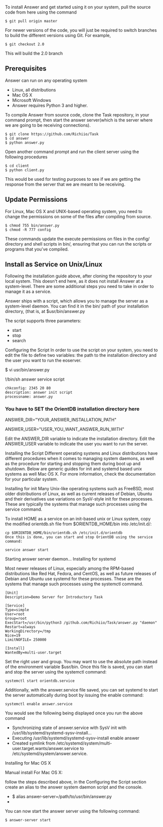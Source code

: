 To install Answer and get started using it on your system, pull the source code from here using the command

~~~ 
$ git pull origin master 
~~~
 For newer versions of the code, you will just be required to switch branches to build the different versions using Git. For example,

~~~
$ git checkout 2.0
~~~

This will build the 2.0 branch 

## Prerequisites
Answer can run on any operating system 
* Linux, all distributions
* Mac OS X
* Microsoft Windows
* Answer requires Python 3 and higher.

To compile Answer from source code, clone the Task repository, in your command prompt, then start the answer server(which is the server where we are going to be receiving connections).

~~~
$ git clone https://github.com/Richiio/Task
$ cd answer
$ python answer.py
~~~

Open another command prompt and run the client server using the following procedures
~~~
$ cd client
$ python client.py
~~~
This would be used for testing purposes to see if we are getting the response from the server that we are meant to be receiving.


## Update Permissions
For Linux, Mac OS X and UNIX-based operating system, you need to change the permissions on some of the files after compiling from source.

~~~
$ chmod 755 bin/answer.py
$ chmod -R 777 config
~~~

These commands update the execute permissions on files in the config/ directory and shell scripts in bin/, ensuring that you can run the scripts or programs that you've compiled.


## Install as Service on Unix/Linux
Following the installation guide above, after cloning the repository to your local system. This doesn't end here, as it does not install Answer at a system-level. There are some additional steps you need to take in order to manage it as a service.

Answer ships with a script, which allows you to manage the server as a system-level daemon. You can find it in the bin/ path of your installation directory, (that is, at $usr/bin/answer.py

The script supports three parameters:

* start
* stop
* search

Configuring the Script
In order to use the script on your system, you need to edit the file to define two variables: the path to the installation directory and the user you want to run the eoserver.

$ vi usr/bin/answer.py

!/bin/sh
answer service script

~~~
chkconfig: 2345 20 80
description: answer init script
processname: answer.py
~~~

### You have to SET the OrientDB installation directory here

ANSWER_DIR="YOUR_ANSWER_INSTALLATION_PATH"

ANSWER_USER="USER_YOU_WANT_ANSWER_RUN_WITH"

Edit the ANSWER_DIR variable to indicate the installation directory. Edit the ANSWER_USER variable to indicate the user you want to run the server.

Installing the Script
Different operating systems and Linux distributions have different procedures when it comes to managing system daemons, as well as the procedure for starting and stopping them during boot up and shutdown. Below are generic guides for init and systemd based unix systems as well Mac OS X. For more information, check the documentation for your particular system.

Installing for init
Many Unix-like operating systems such as FreeBSD, most older distributions of Linux, as well as current releases of Debian, Ubuntu and their derivatives use variations on SysV-style init for these processes. These are typically the systems that manage such processes using the service command.

To install HOME as a service on an init-based unix or Linux system, copy the modified orientdb.sh file from $ORIENTDB_HOME/bin into /etc/init.d/:

~~~
cp $ORIENTDB_HOME/bin/orientdb.sh /etc/init.d/orientdb
Once this is done, you can start and stop OrientDB using the service command:
~~~

~~~
service answer start
~~~

Starting answer server daemon...
Installing for systemd

Most newer releases of Linux, especially among the RPM-based distributions like Red Hat, Fedora, and CentOS, as well as future releases of Debian and Ubuntu use systemd for these processes. These are the systems that manage such processes using the systemctl command.

~~~
[Unit]
Description=Demo Server for Introductory Task

[Service]
Type=simple
User=root
Group=root
ExecStart=/usr/bin/python3 /github.com/Richiio/Task/answer.py "daemon"
Restart=always
WorkingDirectory=/tmp
Nice=19
LimitNOFILE= 250000

[Install]
WantedBy=multi-user.target
~~~

Set the right user and group. You may want to use the absolute path instead of the environment variable $usr/bin. Once this file is saved, you can start and stop the server using the systemctl command:

~~~
systemctl start orientdb.service
~~~

Additionally, with the answer.service file saved, you can set systemd to start the server automatically during boot by issuing the enable command:

~~~
systemctl enable answer.service
~~~

You would see the following being displayed once you run the above command
* Synchronizing state of answer.service with SysV init with /usr/lib/systemd/systemd-sysv-install...
* Executing /usr/lib/systemd/systemd-sysv-install enable answer
* Created symlink from /etc/systemd/system/multi-user.target.wants/answer.service to /etc/systemd/system/answer.service.

<spin>Installing for Mac OS X</spin>

Manual install
For Mac OS X:

follow the steps described above, in the Configuring the Script section
create an alias to the answer system daemon script and the console.
* $ alias answer-server=/path/to/usr/bin/answer.py
* 
You can now start the answer server using the following command:
~~~
$ answer-server start
~~~

